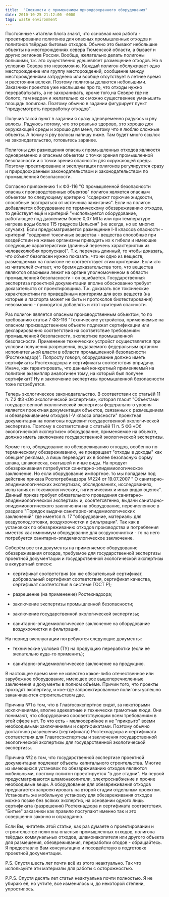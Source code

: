 ```yaml
---
title:  "Сложности с применением природоохранного оборудования"
date: 2010-10-25 21:12:00 -0000
tags: waste environment
---
```


Постоянные читатели блога знают, что основная моя работа - проектирование полигонов для опасных промышленных отходов и полигонов твёрдых бытовых отходов. Обычно это бывают небольшие объекты на месторождениях севера Тюменской области, а бывает и других регионов России. Вообще, желательно делать полигоны большими, т.к. это существенно удешевляет размещение отходов. Но в условиях Севера это невозможно. Каждый полигон обслуживает одно месторождение или группу месторождений, сообщение между месторождениями затруднено или вообще отсутствует в летнее время и расстояния велеки. Поэтому полигоны делаются небольшими. Заказчики проектов уже наслышаны про то, что отходы нужно перерабатывать, а не захоранивать, кроме того,на Севере где не болото, там кедрач и желательно как можно существеннее уменьшить площадь полигона. Поэтому  обычно в задании фигурирует пункт "предусмотреть переработку отходов".

Получив такой пункт в задании я сразу одновременно радуюсь и рву волосы. Радуюсь потому, что это реально здорово, это хорошо для окружающей среды и хорошо для меня, потому что я люблю сложные объекты. А почму я рву волосы напишу ниже. Там будет много ссылок на законодательство, готовьтесь заранее.

Полигоны для размещения опасных промышленных отходов являюстя одновременно и опасным объектом с точки зрения промышленной безопасности и с точки зрения опасности для окружающей среды. Поэтому проектирование и эксплуатация полигонов регулируется сразу и природоохранным законодательством и законодательством по промышленной безопасности.

Согласно приложению 1 к ФЗ-116 "О промышленной безопасности опасных производственных объектов" полигон является опасным объектом по следующему критерию "содерижт горючие жидкости, способные возгораться от источника зажигания". Если на полигон добавляется оборудование по термическому обезвреживанию отходов, то действует ещё и критерий "«используется оборудование, работающее под давлением более 0,07 МПа или при температуре нагрева воды более 115 градусов Цельсия" (не всегда, но во многих случаях). Если предусматривается размещение I-II классов опасности - критерий "содержит токсичные вещества - вещества способные при воздействии на живые организмы приводить их к гибели и имеющие следующие характеристики (длинный перечень характеристик из человеколюбия пропускаю)". Т.к. перечень длинный, то чтобы доказать, что объект безопасен нужно показать, что ни одно из веществ, размещаемых на полигоне не соответствует этим критериям. Если кто из читателей считает, что бремя доказательства того, что вещества являются опасными лежит на органе уполномоченном в области промышленной безопасности - он ошибается. Государственная экспертиза проектной документации вполне обоснованно требует доказательств от проектировщика. Т.к. доказать все токсические характеристики по приведённым критериям для всех веществ (на которые и паспорта может не быть и протоколов биотестирования) невозможно - приходится добавлять и этот критерий опасности.

Раз полигон является опасным производственным объектом, то по требованию статьи 7 ФЗ-116 "Технические устройства, применяемые на опасном производственном объекте подлежат сертификации или декларированию соответствия на соответствие требованиям промышленной безопасности, экспертизе промышленной безопасности. Применение технических устройст осуществляется при условии получения разрешения, выдаваемого федеральным органом исполнительной власти в области промышленной безопасности (Ростехнадзор)". Попросту говоря, оборудование должно иметь сертификаты Ростехнадзора и сертификаты соответствия впридачу. Иначе, как гарантировать, что данный конкретный применяемый на полигоне экземпляр аналогичен тому, на который был получен сертификат? Ну и заключение экспертизы промышленной безопасности тоже потребуется.

Теперь экологическое законодательство. В соответствии со статьёй 11 п. 7.2 ФЗ «Об экологической экспертизе», которая гласит "Объёктами государственной экологической экспертизы федерального уровня является проектная документация объектов, связанных с размещением и обезвреживанием отходов I-V класса опасности" проектная документация на полигоны подлежит государственной экологической экспертизе.  Поэтому в соответствиии с статьёй 11 п. 5 ФЗ «Об экологической экспертизе» оборудование, применяемое на объекте, должно иметь заключение государственной экологической экспертизы.

Кроме того, оборудование по обезвреживанию отходов, особенно по термическому обезвреживанию, не превращает "отходы в доходы" как обещает реклама, а лишь переводит их в более безопасную форму шлака, шлакопеска, окатышей и иные виды. На продукт обезвреживания потребуется санитарно-эпидемиологическое заключение. Но если оборудование импортное. то мы попадаем под действие приказа Роспотребнадзора №224 от 19.07.2007 " О санитарно-эпидемиологических экспертизах, обследованиях, исследованиях, испытаниях и токсикологических, гигиенических и иных видах оценок". Данный приказ требует обязательного проведения санитарно-эпидемиологической экспертизы и, соовтетсвтенно, выдачи санитарно-эпидемиологического заключения на оборудование, перечисленное в разделе "Порядок выдачи санитарно-эпидемиологических заключений" где имеется п. 17 "оборудование, материалы для воздухоподготовки, воздухоочистки и фильтрации". Так как в установках по обезвреживанию отходов производства и потребления имеется как иминимум оборудование для воздухоочистки - то на него потребуется санитарно-эпидемиологическое заключение.

Соберём все эти документы на применяемое оборудование обезвреживания отходов, требуемое для государственной экспертизы проектной документации и государственной экологической экспертизы в аккуратный список:


* сертификат соответствия (он же обязательный сертификат, добровольный сертификат соответствия, сертификат качества, сертификат соответствия в системе ГОСТ Р);

* разрешение (на применение) Ростехнадзора;

* заключение экспертизы промышленной безопасности;

* заключение государственной экологической экспертизы;

* санитарно-эпидемиологическое заключение на оборудование воздухоочистки и фильтрации.

На период эксплуатации потребуются следующие документы:

* технические условия (ТУ) на продукцию переработки (если её желательно куда-то применить);

* санитарно-эпидемиологическое заключение на продукцию.

В настоящее время мне не известно какое-либо отечественное или зарубежное оборудование, имеющее все вышеперечисленные заключения и документы в полном объёме. Причин того, что проекты проходят экспертизу, и кое-где запроектированные полигоны успешно заканчиваются строительством две.

Причина №1 в том, что в Главгосэкспертизе сидят, за некоторыми исключениями, вполне адекватные и технически грамотные люди. Они понимают, что оборудования соооветствующим всем требованиям в этой сфере нет. То что есть - мелкосерийное и не "прикрыто" всеми необходимыми заключениями и сертификатами. Поэтому обычно достаточно разрешения (сертификата) Ростехнадзора и сертификата соответствия для Главгосэкспертизы и заключения государственной экологической экспертизы для государственной экологической экспертизы.

Причина №2 в том, что государственной экспертизе проектной документации подлежат объекты капитального строительства. Многие из имеющихся установок по обезвреживанию отходов являются мобильными, поэтому полигон проектируется "в две стадии". На первой предусматриваются шламонакопители, электроснабжение и прочие необходимые вещи. А оборудование для обезвреживания отходов предлагается запроектировать на второй стадии отдельным проектом. Установить же мобильную установку для обезвреживания отходов можно позже без всяких экспертиз, на основании одного лишь сертификата (разрешения) Ростехнадзора и сертификата соответствия. "Битые" заказчики как правило поступают именно так и это совершенно законно и оправданно.

Если Вы, читатель этой статьи, как раз думаете о проектировании и строительстве полигона опасных промышленных отходов, полигона твёрдых коммунальных отходов, шламонакопителя или другого объекта для размещения, обезвреживания, переработки отодов - обращайтесь. Я предоставлю Вам консультацию и посодействую в подготовке проектной документации.

P.S. Спустя шесть лет почти всё из этого неактуально. Так что используйте эти материалы для работы с осторожностью.

P.P.S. Спустя десять лет статья неактуальна почти полностью. Я не убираю её, но учтите, все изменилось и, до некоторой степени, упростилось.